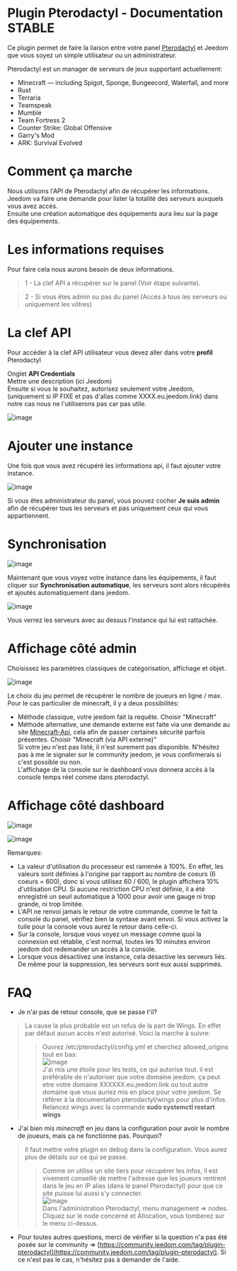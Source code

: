 # Plugin Pterodactyl - Documentation STABLE

Ce plugin permet de faire la liaison entre votre panel [Pterodactyl](https://pterodactyl.io/) et Jeedom que vous soyez un simple utilisateur ou un administrateur.

Pterodactyl est un manager de serveurs de jeux supportant actuellement:  

- Minecraft — including Spigot, Sponge, Bungeecord, Waterfall, and more
- Rust
- Terraria
- Teamspeak
- Mumble
- Team Fortress 2
- Counter Strike: Global Offensive
- Garry's Mod
- ARK: Survival Evolved

# Comment ça marche

Nous utilisons l'API de Pterodactyl afin de récupérer les informations.   
Jeedom va faire une demande pour lister la totalité des serveurs auxquels vous avez accès.  
Ensuite une création automatique des équipements aura lieu sur la page des équipements.  


# Les informations requises

Pour faire cela nous aurons besoin de deux informations.  
> 1 - La clef API a récupérer sur le panel (Voir étape suivante).

> 2 - Si vous êtes admin ou pas du panel (Accès à tous les serveurs ou uniquement les vôtres)


# La clef API

Pour accéder à la clef API utilisateur vous devez aller dans votre **profil** Pterodactyl 

Onglet **API Credentials**  
Mettre une description (ici Jeedom)  
Ensuite si vous le souhaitez, autorisez seulement votre Jeedom, (uniquement si IP FIXE et pas d'alias comme XXXX.eu.jeedom.link) dans notre cas nous ne l'utiliserons pas car pas utile.  

![image](https://user-images.githubusercontent.com/16257583/172942846-02cc6611-b3d8-4ece-83ed-ff1c921da322.png)


# Ajouter une instance

Une fois que vous avez récupéré les informations api, il faut ajouter votre instance.  

![image](https://user-images.githubusercontent.com/3704897/186129733-825e2ee2-13b6-44ca-89a9-98a32af74f32.png)  

Si vous êtes administrateur du panel, vous pouvez cocher **Je suis admin** afin de récupérer tous les serveurs et pas uniquement ceux qui vous appartiennent.  
  
  
# Synchronisation  

![image](https://user-images.githubusercontent.com/3704897/186130182-bc976a14-5e8f-401d-9614-f60ffa2260f3.png)  
  
Maintenant que vous voyez votre instance  dans les équipements, il faut cliquer sur **Synchronisation automatique**, les serveurs sont alors récupérés et ajoutés automatiquement dans jeedom.  

![image](https://user-images.githubusercontent.com/3704897/186130397-94df5d05-9da1-4e48-b974-76b93ad3dddc.png)

Vous verrez les serveurs avec au dessus l'instance qui lui est rattachée.  


# Affichage côté admin

Choisissez les paramètres classiques de catégorisation, affichage et objet.  

![image](https://user-images.githubusercontent.com/3704897/183262692-c33e37ed-9067-4618-9e2c-4952d3cc3d5e.png)   

Le choix du jeu permet de récupérer le nombre de joueurs en ligne / max. Pour le cas particulier de minecraft, il y a deux possibilités:  
- Méthode classique, votre jeedom fait la requête. Choisir "Minecraft"  
- Méthode alternative, une demande externe est faite via une demande au site [Minecraft-Api](https://minecraft-api.com/), cela afin de passer certaines sécurité parfois présentes. Choisir "Minecraft (via API externe)"  
Si votre jeu n'est pas listé, il n'est surement pas disponible. N'hésitez pas à me le signaler sur le community jeedom, je vous confirmerais si c'est possible ou non.  
L'affichage de la console sur le dashboard vous donnera accès à la console temps réel comme dans pterodactyl.  
  
  
# Affichage côté dashboard 

![image](https://user-images.githubusercontent.com/3704897/183262859-6e14caa5-9c54-4091-9497-52939ef94baa.png)

![image](https://user-images.githubusercontent.com/3704897/183263089-bc3446c0-5322-48ef-9d5e-f1a172ab068d.png)


Remarques:  
- La valeur d'utilisation du processeur est ramenée à 100%. En effet, les valeurs sont définies à l'origine par rapport au nombre de coeurs (6 coeurs = 600), donc si vous utilisez 60 / 600, le plugin affichera 10% d'utilisation CPU. Si aucune restriction CPU n'est définie, il a été enregistré un seuil automatique à 1000 pour avoir une gauge ni trop grande, ni trop limitée.  
- L'API ne renvoi jamais le retour de votre commande, comme le fait la console du panel, vérifiez bien la syntaxe avant envoi. Si vous activez la tuile pour la console vous aurez le retour dans celle-ci.  
- Sur la console, lorsque vous voyez un message comme quoi la connexion est rétablie, c'est normal, toutes les 10 minutes environ jeedom doit redemander un accès à la console.  
- Lorsque vous désactivez une instance, cela désactive les serveurs liés. De même pour la suppression, les serveurs sont eux aussi supprimés.  



# FAQ  
  
- Je n'ai pas de retour console, que se passe t'il?
> La cause la plus probable est un refus de la part de Wings. En effet par défaut aucun accès n'est autorisé. Voici la marche à suivre:
> > Ouvrez /etc/pterodactyl/config.yml et cherchez allowed_origins tout en bas:  
> > ![image](https://user-images.githubusercontent.com/3704897/183263298-9c4d8d7d-8dee-4b7c-8b6e-926fcd2c6afe.png)  
> > J'ai mis une étoile pour les tests, ce qui autorise tout. il est préférable de n'autoriser que votre domaine jeedom. ça peut etre votre domaine XXXXXX.eu.jeedom.link ou tout autre domaine que vous auriez mis en place pour votre jeedom. Se référer à la documentation pterodactyl/wings pour plus d'infos.  
> > Relancez wings avec la commande **sudo systemctl restart wings**
  
    
    
- J'ai bien mis *minecraft* en jeu dans la configuration pour avoir le nombre de joueurs, mais ça ne fonctionne pas. Pourquoi?  
> Il faut mettre votre plugin en debug dans la configuration. Vous aurez plus de détails sur ce qui se passe.  
> > Comme on utilise un site tiers pour récupérer les infos, il est vivement conseillé de mettre l'adresse que les joueurs rentrent dans le jeu en IP alias (dans le panel Pterodactyl) pour que ce site puisse lui aussi s'y connecter.  
> > ![image](https://user-images.githubusercontent.com/3704897/183263511-49b6ae52-81c7-4cf7-ae7c-f5919318bf37.png)  
> > Dans l'administration Pterodactyl, menu management => nodes. Cliquez sur le node concerné et Allocation, vous tomberez sur le menu ci-dessus.  
  
  
- Pour toutes autres questions, merci de vérifier si la question n'a pas été posée sur le community => [https://community.jeedom.com/tag/plugin-pterodactyl](https://community.jeedom.com/tag/plugin-pterodactyl). Si ce n'est pas le cas, n'hésitez pas à demander de l'aide.  


  
